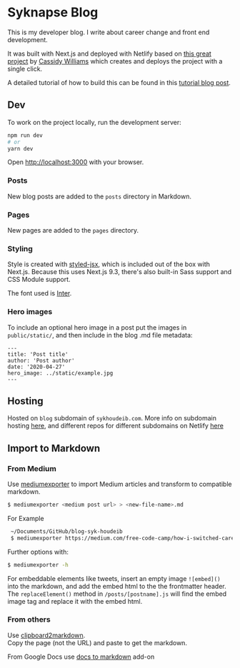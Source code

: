 # Syknapse Blog

This is my developer blog. I write about career change and front end development.

It was built with Next.js and deployed with Netlify based on [this great project](https://github.com/cassidoo/next-netlify-blog-starter) by [Cassidy Williams](https://twitter.com/cassidoo) which creates and deploys the project with a single click.

A detailed tutorial of how to build this can be found in this [tutorial blog post](https://url.netlify.com/ByVW0bCF8).

## Dev

To work on the project locally, run the development server:

```bash
npm run dev
# or
yarn dev
```

Open [http://localhost:3000](http://localhost:3000) with your browser.

### Posts

New blog posts are added to the `posts` directory in Markdown.

### Pages

New pages are added to the `pages` directory.

### Styling

Style is created with [styled-jsx](https://github.com/zeit/styled-jsx), which is included out of the box with Next.js. Because this uses Next.js 9.3, there's also built-in Sass support and CSS Module support.

The font used is [Inter](https://fonts.google.com/specimen/Inter).

### Hero images

To include an optional hero image in a post put the images in `public/static/`, and then include in the blog .md file metadata:

```
---
title: 'Post title'
author: 'Post author'
date: '2020-04-27'
hero_image: ../static/example.jpg
---
```

## Hosting

Hosted on `blog` subdomain of `sykhoudeib.com`. More info on subdomain hosting [here](https://dev.to/chiangs/host-your-projects-on-subdomains-59m3), and different repos for different subdomains on Netlify [here](https://www.freecodecamp.org/news/how-to-host-a-git-repository-on-a-subdomain-with-netlify-b8afb5fca96e/)

## Import to Markdown

### From Medium

Use [mediumexporter](https://www.npmjs.com/package/mediumexporter) to import Medium articles and transform to compatible markdown.

```bash
$ mediumexporter <medium post url> > <new-file-name>.md
```

For Example

```bash
 ~/Documents/GitHub/blog-syk-houdeib
 $ mediumexporter https://medium.com/free-code-camp/how-i-switched-careers-and-got-a-developer-job-in-10-months-a-true-story-b8895e855a8b > posts/career-switch.md
```

Further options with:

```bash
$ mediumexporter -h
```

For embeddable elements like tweets, insert an empty image `![embed]()` into the markdown, and add the embed html to the the frontmatter header. The `replaceElement()` method in `/posts/[postname].js` will find the embed image tag and replace it with the embed html.

### From others

Use [clipboard2markdown](https://euangoddard.github.io/clipboard2markdown/).  
Copy the page (not the URL) and paste to get the markdown.

From Google Docs use [docs to markdown](https://gsuite.google.com/marketplace/app/docs_to_markdown/700168918607) add-on
